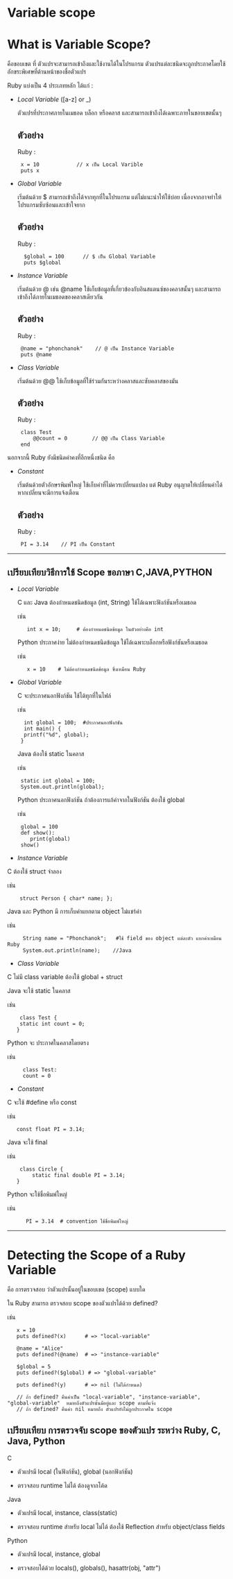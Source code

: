 # Variable scope
# What is Variable Scope?

 คือขอบเขต ที่ ตัวแปรจะสามารถเข้าถึงและใช้งานได้ในโปรแกรม ตัวแปรแต่ละชนิดจะถูกประกาศโดยใช้อักขระพิเศษที่ด้านหน้าของชื่อตัวแปร
 
 Ruby แบ่งเป็น 4 ประเภทหลัก  ได้แก่ :

- *Local Variable* ([a-z] or _)

   ตัวแปรที่ประกาศภายในเมธอด บล็อก หรือคลาส และสามารถเข้าถึงได้เฉพาะภายในขอบเขตนั้นๆ

  ## ตัวอย่าง
  Ruby :
      
       x = 10            // x เป็น Local Varible        
       puts x
 

  
- *Global Variable*

  เริ่มต้นด้วย $ สามารถเข้าถึงได้จากทุกที่ในโปรแกรม แต่ไม่แนะนำให้ใช้บ่อย เนื่องจากอาจทำให้โปรแกรมซับซ้อนและเข้าใจยาก

   ## ตัวอย่าง
  Ruby :
 
        $global = 100      // $ เป็น Global Variable
        puts $global

- *Instance Variable*

  เริ่มต้นด้วย @ เช่น @name ใช้เก็บข้อมูลที่เกี่ยวข้องกับอินสแตนซ์ของคลาสนั้นๆ และสามารถเข้าถึงได้ภายในเมธอดของคลาสเดียวกัน

   ## ตัวอย่าง
  Ruby :

       @name = "phonchanok"    // @ เป็น Instance Variable
       puts @name

  
- *Class Variable*

  เริ่มต้นด้วย @@  ใช้เก็บข้อมูลที่ใช้ร่วมกันระหว่างคลาสและซับคลาสของมัน

    ## ตัวอย่าง
  Ruby :

       class Test
           @@count = 0        // @@ เป็น Class Variable
       end       



นอกจากนี้ Ruby ยังมีชนิดค่าคงที่อีกหนึ่งชนิด คือ
- *Constant*
  
    เริ่มต้นด้วยตัวอักษรพิมพ์ใหญ่  ใช้เก็บค่าที่ไม่ควรเปลี่ยนแปลง แต่ Ruby อนุญาตให้เปลี่ยนค่าได้ หากเปลี่ยนจะมีการแจ้งเตือน

    ## ตัวอย่าง
  Ruby :
  
       PI = 3.14    // PI เป็น Constant

---
## เปรียบเทียบวิธีการใช้ Scope ขอภาษา C,JAVA,PYTHON

- *Local Variable*
  
  C และ Java ต้องกำหนดชนิดข้อมูล (int, String) ใช้ได้เฉพาะฟังก์ชันหรือเมธอด

   เช่น

         int x = 10;     # ต้องกำหนดชนิดข้อมูล ในตัวอย่างคือ int
 
  Python  ประกาศง่าย ไม่ต้องกำหนดชนิดข้อมูล ใช้ได้เฉพาะบล็อกหรือฟังก์ชันหรือเมธอด

   เช่น

         x = 10    # ไม่ต้องกำหนดชนิดข้อมูล ซึ่งเหมือน Ruby


- *Global Variable*

  C จะประกาศนอกฟังก์ชัน ใช้ได้ทุกที่ในไฟล์

   เช่น

        int global = 100;  #ประกาศนอกฟังก์ชัน
        int main() {
        printf("%d", global);
       }

  Java ต้องใช้ static ในคลาส
  
   เช่น

       static int global = 100;
       System.out.println(global);

  Python ประกาศนอกฟังก์ชัน ถ้าต้องการแก้ค่าจากในฟังก์ชัน ต้องใช้ global

    เช่น

       global = 100   
       def show():
          print(global)
       show()

 - *Instance Variable*

 C  ต้องใช้ struct จำลอง

  เช่น

        struct Person { char* name; };

  Java และ Python  มี การเก็บค่าแยกตาม object ไม่แชร์ค่า

   เช่น
       
         String name = "Phonchanok";   #ใช้ field ของ object แต่ละตัว แยกค่าเหมือน Ruby
         System.out.println(name);    //Java


  - *Class Variable*
  
  C  ไม่มี class variable ต้องใช้ global + struct


  Java จะใช้ static ในคลาส

   เช่น  

        class Test {
        static int count = 0;
       }

  Python จะ ประกาศในคลาสโดยตรง

   เช่น

         class Test:
         count = 0

  - *Constant*

  C จะใช้ #define หรือ const

   เช่น

       const float PI = 3.14;

  Java จะใช้ final

   เช่น

        class Circle {
            static final double PI = 3.14;
       }
  Python จะใช้ชื่อพิมพ์ใหญ่

   เช่น
       
          PI = 3.14  # convention ใช้ชื่อพิมพ์ใหญ่

---
# Detecting the Scope of a Ruby Variable
คือ การตรวจสอบ ว่าตัวแปรนั้นอยู่ในขอบเขต (scope) แบบใด

 ใน Ruby สามารถ ตรวจสอบ scope ของตัวแปรได้ด้วย defined?

   เช่น
            
       x = 10
       puts defined?(x)      # => "local-variable"

       @name = "Alice"
       puts defined?(@name)  # => "instance-variable"

       $global = 5
       puts defined?($global) # => "global-variable"

       puts defined?(y)      # => nil (ไม่ได้กำหนด)

       // ถ้า defined? คืนค่าเป็น "local-variable", "instance-variable", "global-variable"  หมายถึงตัวแปรนั้นมีอยู่และ scope ตามที่แจ้ง
       // ถ้า defined? คืนค่า nil หมายถึง ตัวแปรยังไม่ถูกประกาศใน scope 

## เปรียบเทียบ การตรวจจับ scope ของตัวแปร ระหว่าง Ruby, C, Java, Python

  C

   -  ตัวแปรมี local (ในฟังก์ชัน), global (นอกฟังก์ชัน)

   -  ตรวจสอบ runtime ไม่ได้ ต้องดูจากโค้ด
   
  Java

   -  ตัวแปรมี local, instance, class(static)

   -  ตรวจสอบ runtime สำหรับ local ไม่ได้ ต้องใช้ Reflection สำหรับ object/class fields

  Python

   -  ตัวแปรมี local, instance, global

   -  ตรวจสอบได้ด้วย locals(), globals(), hasattr(obj, "attr")












